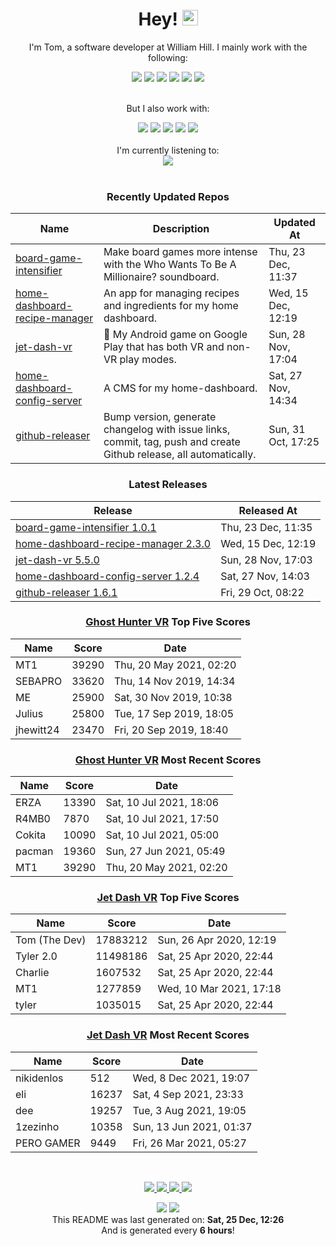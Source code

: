 <div align='center'>
  <h1>Hey! <img src="https://media.giphy.com/media/hvRJCLFzcasrR4ia7z/giphy.gif" width="25px"></h1>
</div>

<div align='center'>
    <p>I'm Tom, a software developer at William Hill. I mainly work with the following:</p>
    <img src="https://img.shields.io/badge/Java-ED8B00?style=for-the-badge&logo=java&logoColor=white"/>
    <img src="https://img.shields.io/badge/JavaScript-323330?style=for-the-badge&logo=javascript&logoColor=F7DF1E" />
    <img src="https://img.shields.io/badge/Jest-C21325?style=for-the-badge&logo=jest&logoColor=white"/>
    <img src="https://img.shields.io/badge/Node.js-339933?style=for-the-badge&logo=nodedotjs&logoColor=white"/>
    <img src="https://img.shields.io/badge/React-20232A?style=for-the-badge&logo=react&logoColor=61DAFB" />
    <img src="https://img.shields.io/badge/storybook-FF4785?style=for-the-badge&logo=storybook&logoColor=white"/>
    <br></br>
    <p>But I also work with:</p>
    <img src="https://img.shields.io/badge/Amazon_AWS-FF9900?style=for-the-badge&logo=amazonaws&logoColor=white"/>
    <img src="https://img.shields.io/badge/Docker-2CA5E0?style=for-the-badge&logo=docker&logoColor=white"/>
    <img src="https://img.shields.io/badge/Python-3776AB?style=for-the-badge&logo=python&logoColor=white"/>
    <img src="https://img.shields.io/badge/Sass-CC6699?style=for-the-badge&logo=sass&logoColor=white"/>
    <img src="https://img.shields.io/badge/Unity-100000?style=for-the-badge&logo=unity&logoColor=white"/>
</div>

<br/>

<div align='center'>
I'm currently listening to: <br/><img src="https:&#x2F;&#x2F;spotify-github-profile.vercel.app&#x2F;api&#x2F;view?uid&#x3D;6uewucrtqgm5qi9s7vafweivn&amp;cover_image&#x3D;true&amp;theme&#x3D;natemoo-re"/>
</div>

<br/>

<div align='center'>

### Recently Updated Repos
| Name | Description | Updated At |
| ---- | ----------- | ---------- |
| [board-game-intensifier](https:&#x2F;&#x2F;github.com&#x2F;iamtomhewitt&#x2F;board-game-intensifier) | Make board games more intense with the Who Wants To Be A Millionaire? soundboard. | Thu, 23 Dec, 11:37 |
| [home-dashboard-recipe-manager](https:&#x2F;&#x2F;github.com&#x2F;iamtomhewitt&#x2F;home-dashboard-recipe-manager) | An app for managing recipes and ingredients for my home dashboard. | Wed, 15 Dec, 12:19 |
| [jet-dash-vr](https:&#x2F;&#x2F;github.com&#x2F;iamtomhewitt&#x2F;jet-dash-vr) | 🚀 My Android game on Google Play that has both VR and non-VR play modes. | Sun, 28 Nov, 17:04 |
| [home-dashboard-config-server](https:&#x2F;&#x2F;github.com&#x2F;iamtomhewitt&#x2F;home-dashboard-config-server) | A CMS for my home-dashboard. | Sat, 27 Nov, 14:34 |
| [github-releaser](https:&#x2F;&#x2F;github.com&#x2F;iamtomhewitt&#x2F;github-releaser) | Bump version, generate changelog with issue links, commit, tag, push and create Github release, all automatically. | Sun, 31 Oct, 17:25 |

### Latest Releases
| Release | Released At |
| ------- | ----------- |
| [board-game-intensifier 1.0.1](https:&#x2F;&#x2F;github.com&#x2F;iamtomhewitt&#x2F;board-game-intensifier&#x2F;releases&#x2F;tag&#x2F;1.0.1) | Thu, 23 Dec, 11:35 | 
| [home-dashboard-recipe-manager 2.3.0](https:&#x2F;&#x2F;github.com&#x2F;iamtomhewitt&#x2F;home-dashboard-recipe-manager&#x2F;releases&#x2F;tag&#x2F;2.3.0) | Wed, 15 Dec, 12:19 | 
| [jet-dash-vr 5.5.0](https:&#x2F;&#x2F;github.com&#x2F;iamtomhewitt&#x2F;jet-dash-vr&#x2F;releases&#x2F;tag&#x2F;5.5.0) | Sun, 28 Nov, 17:03 | 
| [home-dashboard-config-server 1.2.4](https:&#x2F;&#x2F;github.com&#x2F;iamtomhewitt&#x2F;home-dashboard-config-server&#x2F;releases&#x2F;tag&#x2F;1.2.4) | Sat, 27 Nov, 14:03 | 
| [github-releaser 1.6.1](https:&#x2F;&#x2F;github.com&#x2F;iamtomhewitt&#x2F;github-releaser&#x2F;releases&#x2F;tag&#x2F;1.6.1) | Fri, 29 Oct, 08:22 | 

### [Ghost Hunter VR](https://play.google.com/store/apps/details?id=com.SwivelChairGames.VRPacman) Top Five Scores
| Name | Score | Date |
| ---- | ----------- | ---------- |
| MT1 | 39290 | Thu, 20 May 2021, 02:20 |
| SEBAPRO | 33620 | Thu, 14 Nov 2019, 14:34 |
| ME | 25900 | Sat, 30 Nov 2019, 10:38 |
| Julius | 25800 | Tue, 17 Sep 2019, 18:05 |
| jhewitt24 | 23470 | Fri, 20 Sep 2019, 18:40 |

### [Ghost Hunter VR](https://play.google.com/store/apps/details?id=com.SwivelChairGames.VRPacman) Most Recent Scores
| Name | Score | Date |
| ---- | ----------- | ---------- |
| ERZA | 13390 | Sat, 10 Jul 2021, 18:06 |
| R4MB0 | 7870 | Sat, 10 Jul 2021, 17:50 |
| Cokita | 10090 | Sat, 10 Jul 2021, 05:00 |
| pacman | 19360 | Sun, 27 Jun 2021, 05:49 |
| MT1 | 39290 | Thu, 20 May 2021, 02:20 |

### [Jet Dash VR](https://play.google.com/store/apps/details?id=com.BlueRobotGames.JetDashVR&hl=en_GB&gl=US) Top Five Scores
| Name | Score | Date |
| ---- | ----------- | ---------- |
| Tom (The Dev) | 17883212 | Sun, 26 Apr 2020, 12:19 |
| Tyler 2.0 | 11498186 | Sat, 25 Apr 2020, 22:44 |
| Charlie | 1607532 | Sat, 25 Apr 2020, 22:44 |
| MT1 | 1277859 | Wed, 10 Mar 2021, 17:18 |
| tyler | 1035015 | Sat, 25 Apr 2020, 22:44 |

### [Jet Dash VR](https://play.google.com/store/apps/details?id=com.BlueRobotGames.JetDashVR&hl=en_GB&gl=US) Most Recent Scores
| Name | Score | Date |
| ---- | ----------- | ---------- |
| nikidenlos | 512 | Wed, 8 Dec 2021, 19:07 |
| eli | 16237 | Sat, 4 Sep 2021, 23:33 |
| dee | 19257 | Tue, 3 Aug 2021, 19:05 |
| 1zezinho | 10358 | Sun, 13 Jun 2021, 01:37 |
| PERO GAMER | 9449 | Fri, 26 Mar 2021, 05:27 |

</div>

<p/>
<br/>

<div align='center'>
  <a href="https://www.youtube.com/user/tomhewittification/videos?view_as=subscriber">
    <img src="https://img.shields.io/badge/YouTube-FF0000?style=for-the-badge&logo=youtube&logoColor=white" />
  </a>
  <a href="https://www.instagram.com/iamtomhewitt/">
    <img src="https://img.shields.io/badge/Instagram-E4405F?style=for-the-badge&logo=instagram&logoColor=white" />
  </a>
  <a href="https://www.linkedin.com/in/thomas-hewitt-ab7724a8/">
    <img src="https://img.shields.io/badge/LinkedIn-0077B5?style=for-the-badge&logo=linkedin&logoColor=white" />
  </a>
  <a href="https://iamtomhewitt.github.io/website/#/">
    <img src="https://img.shields.io/badge/website-000000?style=for-the-badge&logo=About.me&logoColor=white" />
  </a>
</div>

<p/>

<div align='center'>
  <img src="https://github.com/iamtomhewitt/iamtomhewitt/actions/workflows/build.yml/badge.svg" />
  <img src="https://visitor-badge.glitch.me/badge?page_id=iamtomhewitt.iamtomhewitt" />
</div>

<div align='center'>
This README was last generated on: <b>Sat, 25 Dec, 12:26</b>
<br/>
And is generated every <b>6 hours</b>!
</div>

